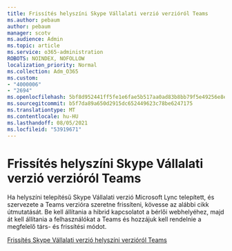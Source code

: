 ```yaml
---
title: Frissítés helyszíni Skype Vállalati verzió verzióról Teams
ms.author: pebaum
author: pebaum
manager: scotv
ms.audience: Admin
ms.topic: article
ms.service: o365-administration
ROBOTS: NOINDEX, NOFOLLOW
localization_priority: Normal
ms.collection: Adm_O365
ms.custom:
- "4000006"
- "2694"
ms.openlocfilehash: 5bf8d952441ff5fe1e6fae5b517aa0ad83b8bb79f5e49256e8ebcedbc086c3d1
ms.sourcegitcommit: b5f7da89a650d2915dc652449623c78be6247175
ms.translationtype: MT
ms.contentlocale: hu-HU
ms.lasthandoff: 08/05/2021
ms.locfileid: "53919671"
---
```

# <a name="upgrade-from-skype-for-business-on-premises-to-teams"></a>Frissítés helyszíni Skype Vállalati verzió verzióról Teams

Ha helyszíni telepítésű Skype Vállalati verzió Microsoft Lync telepített, és szervezete a Teams verzióra szeretne frissíteni, kövesse az alábbi cikk útmutatását. Be kell állítania a hibrid kapcsolatot a bérlői webhelyéhez, majd át kell állítania a felhasználókat a Teams és hozzájuk kell rendelnie a megfelelő társ- és frissítési módot. 

[Frissítés Skype Vállalati verzió helyszíni verzióról Teams](https://docs.microsoft.com/MicrosoftTeams/upgrade-to-teams-execute-skypeforbusinesshybridonprem)

